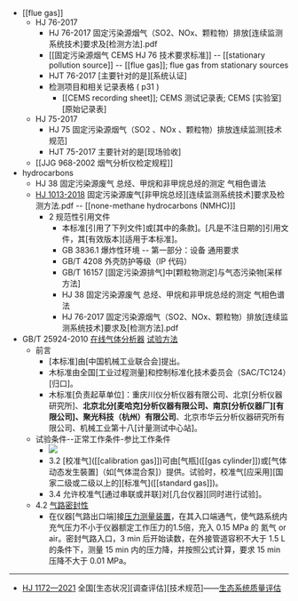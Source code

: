 - [[flue gas]]
    - HJ 76-2017
        - HJ 76-2017 固定污染源烟气（SO2、NOx、颗粒物）排放[连续监测系统技术]要求及[检测方法].pdf 
        - [[固定污染源烟气 CEMS HJ 76 技术要求标准]] -- [[stationary pollution source]] -- [[flue gas]]; flue gas from stationary sources  
        - HJT 76-2017 [主要针对的是][系统认证]
        - 检测项目和相关记录表格 ( p31 )
            - [[CEMS recording sheet]]; CEMS 测试记录表; CEMS [实验室][原始记录表]
    - HJ 75-2017
        - HJ 75 固定污染源烟气（SO2 、NOx 、颗粒物）排放连续监测[技术规范]
        - HJT 75-2017 主要针对的是[现场验收]
    - [[JJG 968-2002 烟气分析仪检定规程]]
- hydrocarbons 
    - HJ 38 固定污染源废气 总烃、甲烷和非甲烷总烃的测定 气相色谱法
    - [HJ 1013-2018](http://www.mee.gov.cn/ywgz/fgbz/bz/bzwb/jcffbz/201901/t20190105_688618.shtml) 固定污染源废气[非甲烷总烃][连续监测系统技术]要求及检测方法.pdf -- [[none-methane hydrocarbons (NMHC)]]
        - 2 规范性引用文件
            - 本标准[引用了下列文件]或[其中的条款]。[凡是不注日期的]引用文件，其[有效版本][适用于本标准]。
            - GB 3836.1 爆炸性环境 -- 第一部分：设备 通用要求
            - GB/T 4208 外壳防护等级（IP 代码）
            - GB/T 16157 [固定污染源排气]中[颗粒物测定]与气态污染物[采样方法]
            - HJ 38 固定污染源废气 总烃、甲烷和非甲烷总烃的测定 气相色谱法
            - HJ 76-2017 固定污染源烟气（SO2、NOx、颗粒物）排放[连续监测系统技术]要求及[检测方法].pdf 
- GB/T 25924-2010 [在线气体分析器](((4AXEthT3P))) [试验方法](http://c.gb688.cn/bzgk/gb/showGb?type=online&hcno=CC454B662D7A98D23D020318C5C83F95)
    - 前言
        - [本标准]由[中国机械工业联合会]提出。
        - 木标准由全国[工业过程测量]和控制标准化技术委员会（SAC/TC124）[归口]。
        - 木标准[负责起草单位]：重庆川仪分析仪器有限公司、北京[分析仪器研究所]、__北京北分[麦哈克]分析仪器有限公司、南京[分析仪器厂][有限公司]、聚光科技（杭州）有限公司__、北京市华云分析仪器研究所有限公司、机械工业第十八[计量测试中心站]。
    - 试验条件--正常工作条件-参比工作条件
        - ![](https://firebasestorage.googleapis.com/v0/b/firescript-577a2.appspot.com/o/imgs%2Fapp%2FXELiu-NovaKG%2FcLQs2QtyCQ.png?alt=media&token=3b71c478-c6b9-484f-823f-d3e15020d4cd)
        - 3.2 [校准气]([[calibration gas]])可由[气瓶]([[gas cylinder]])或[气体动态发生裝置]（如[气体混合泵]）提供。试验时，校准气[应采用][国家二级或二级以上的][标准气]([[standard gas]])。
        - 3.4 允许校准气[通过串联或并联]对[几台仪器][同时进行试验]。
    - 4.2 [气路密封性](((BiDD7LGw_)))
        - 在仪器[气路出口端]接[压力测量装置](((y4TZf5B9B)))，在其入口端通气，使气路系统内充气压力不小于仪器额定工作压力的1.5倍，充入 0.15 MPa 的 氮气 or air。密封气路入口，3 min 后开始读数，在外接管道容积不大于 1.5 L 的条件下，测量 15 min 内的压力降，并按照公式计算，要求 15 min  压降不大于 0.01 MPa。
- ---
- [HJ 1172—2021](http://www.mee.gov.cn/ywgz/fgbz/bz/bzwb/stzl/202106/t20210615_839010.shtml) 全国[生态状况][调查评估][技术规范]——[生态系统质量评估](http://www.mee.gov.cn/ywgz/fgbz/bz/bzwb/stzl/202106/W020210615517363976151.pdf)
